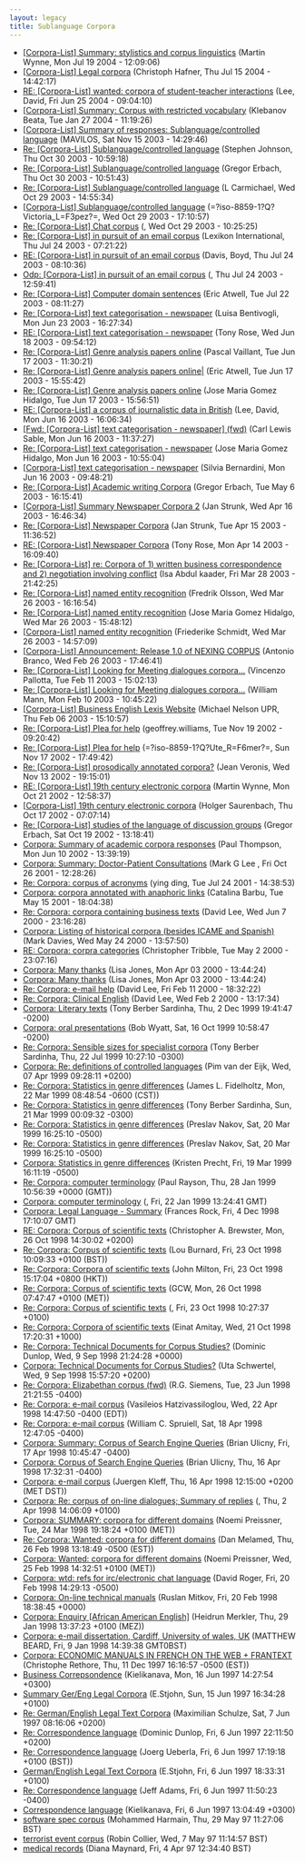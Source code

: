```yaml
---
layout: legacy
title: Sublanguage Corpora
---
```

* [[Corpora-List] Summary: stylistics and corpus linguistics](http://nora.hd.uib.no/corpora/2004-2/0174.html) (Martin Wynne, Mon Jul 19 2004 - 12:09:06)
* [[Corpora-List] Legal corpora](http://nora.hd.uib.no/corpora/2004-2/0168.html) (Christoph Hafner, Thu Jul 15 2004 - 14:42:17)
* [RE: [Corpora-List] wanted: corpora of student-teacher interactions](http://nora.hd.uib.no/corpora/2004-2/0121.html) (Lee, David, Fri Jun 25 2004 - 09:04:10)
* [[Corpora-List] Summary: Corpus with restricted vocabulary](http://nora.hd.uib.no/corpora/2004-1/0086.html) (Klebanov Beata, Tue Jan 27 2004 - 11:19:26)
* [[Corpora-List] Summary of responses: Sublanguage/controlled language](http://nora.hd.uib.no/corpora/2003-2/0212.html) (MAVILOS, Sat Nov 15 2003 - 14:29:46)
* [Re: [Corpora-List] Sublanguage/controlled language](http://nora.hd.uib.no/corpora/2003-2/0157.html) (Stephen Johnson, Thu Oct 30 2003 - 10:59:18)
* [Re: [Corpora-List] Sublanguage/controlled language](http://nora.hd.uib.no/corpora/2003-2/0150.html) (Gregor Erbach, Thu Oct 30 2003 - 10:51:43)
* [Re: [Corpora-List] Sublanguage/controlled language](http://nora.hd.uib.no/corpora/2003-2/0148.html) (L Carmichael, Wed Oct 29 2003 - 14:55:34)
* [[Corpora-List] Sublanguage/controlled language](http://nora.hd.uib.no/corpora/2003-2/0147.html) (=?iso-8859-1?Q?Victoria_L=F3pez?=, Wed Oct 29 2003 - 17:10:57)
* [Re: [Corpora-List] Chat corpus](http://nora.hd.uib.no/corpora/2003-2/0143.html) (, Wed Oct 29 2003 - 10:25:25)
* [Re: [Corpora-List] in pursuit of an email corpus](http://nora.hd.uib.no/corpora/2003-1/0717.html) (Lexikon International, Thu Jul 24 2003 - 07:21:22)
* [RE: [Corpora-List] in pursuit of an email corpus](http://nora.hd.uib.no/corpora/2003-1/0716.html) (Davis, Boyd, Thu Jul 24 2003 - 08:10:36)
* [Odp: [Corpora-List] in pursuit of an email corpus](http://nora.hd.uib.no/corpora/2003-1/0711.html) (, Thu Jul 24 2003 - 12:59:41)
* [Re: [Corpora-List] Computer domain sentences](http://nora.hd.uib.no/corpora/2003-1/0700.html) (Eric Atwell, Tue Jul 22 2003 - 08:11:27)
* [Re: [Corpora-List] text categorisation - newspaper](http://nora.hd.uib.no/corpora/2003-1/0611.html) (Luisa Bentivogli, Mon Jun 23 2003 - 16:27:34)
* [RE: [Corpora-List] text categorisation - newspaper](http://nora.hd.uib.no/corpora/2003-1/0583.html) (Tony Rose, Wed Jun 18 2003 - 09:54:12)
* [Re: [Corpora-List] Genre analysis papers online](http://nora.hd.uib.no/corpora/2003-1/0573.html) (Pascal Vaillant, Tue Jun 17 2003 - 11:30:21)
* [Re: [Corpora-List] Genre analysis papers online|](http://nora.hd.uib.no/corpora/2003-1/0569.html) (Eric Atwell, Tue Jun 17 2003 - 15:55:42)
* [Re: [Corpora-List] Genre analysis papers online](http://nora.hd.uib.no/corpora/2003-1/0563.html) (Jose Maria Gomez Hidalgo, Tue Jun 17 2003 - 15:56:51)
* [RE: [Corpora-List] a corpus of journalistic data in British](http://nora.hd.uib.no/corpora/2003-1/0556.html) (Lee, David, Mon Jun 16 2003 - 16:06:34)
* [[Fwd: [Corpora-List] text categorisation - newspaper] (fwd)](http://nora.hd.uib.no/corpora/2003-1/0551.html) (Carl Lewis Sable, Mon Jun 16 2003 - 11:37:27)
* [Re: [Corpora-List] text categorisation - newspaper](http://nora.hd.uib.no/corpora/2003-1/0549.html) (Jose Maria Gomez Hidalgo, Mon Jun 16 2003 - 10:55:04)
* [[Corpora-List] text categorisation - newspaper](http://nora.hd.uib.no/corpora/2003-1/0548.html) (Silvia Bernardini, Mon Jun 16 2003 - 09:48:21)
* [Re: [Corpora-List] Academic writing Corpora](http://nora.hd.uib.no/corpora/2003-1/0384.html) (Gregor Erbach, Tue May 6 2003 - 16:15:41)
* [[Corpora-List] Summary Newspaper Corpora 2](http://nora.hd.uib.no/corpora/2003-1/0320.html) (Jan Strunk, Wed Apr 16 2003 - 16:46:34)
* [Re: [Corpora-List] Newspaper Corpora](http://nora.hd.uib.no/corpora/2003-1/0313.html) (Jan Strunk, Tue Apr 15 2003 - 11:36:52)
* [RE: [Corpora-List] Newspaper Corpora](http://nora.hd.uib.no/corpora/2003-1/0309.html) (Tony Rose, Mon Apr 14 2003 - 16:09:40)
* [Re: [Corpora-List] re: Corpora of 1) written business correspondence and 2) negotiation involving conflict](http://nora.hd.uib.no/corpora/2003-1/0279.html) (Isa Abdul kaader, Fri Mar 28 2003 - 21:42:25)
* [Re: [Corpora-List] named entity recognition](http://nora.hd.uib.no/corpora/2003-1/0259.html) (Fredrik Olsson, Wed Mar 26 2003 - 16:16:54)
* [Re: [Corpora-List] named entity recognition](http://nora.hd.uib.no/corpora/2003-1/0258.html) (Jose Maria Gomez Hidalgo, Wed Mar 26 2003 - 15:48:12)
* [[Corpora-List] named entity recognition](http://nora.hd.uib.no/corpora/2003-1/0257.html) (Friederike Schmidt, Wed Mar 26 2003 - 14:57:09)
* [[Corpora-List] Announcement: Release 1.0 of NEXING CORPUS](http://nora.hd.uib.no/corpora/2003-1/0170.html) (Antonio Branco, Wed Feb 26 2003 - 17:46:41)
* [Re: [Corpora-List] Looking for Meeting dialogues corpora...](http://nora.hd.uib.no/corpora/2003-1/0107.html) (Vincenzo Pallotta, Tue Feb 11 2003 - 15:02:13)
* [Re: [Corpora-List] Looking for Meeting dialogues corpora...](http://nora.hd.uib.no/corpora/2003-1/0097.html) (William Mann, Mon Feb 10 2003 - 10:45:22)
* [[Corpora-List] Business English Lexis Website](http://nora.hd.uib.no/corpora/2003-1/0088.html) (Michael Nelson UPR, Thu Feb 06 2003 - 15:10:57)
* [Re: [Corpora-List] Plea for help](http://nora.hd.uib.no/corpora/2002-4/0156.html) (geoffrey.williams, Tue Nov 19 2002 - 09:20:42)
* [Re: [Corpora-List] Plea for help](http://nora.hd.uib.no/corpora/2002-4/0152.html) (=?iso-8859-1?Q?Ute_R=F6mer?=, Sun Nov 17 2002 - 17:49:42)
* [Re: [Corpora-List] prosodically annotated corpora?](http://nora.hd.uib.no/corpora/2002-4/0143.html) (Jean Veronis, Wed Nov 13 2002 - 19:15:01)
* [RE: [Corpora-List] 19th century electronic corpora](http://nora.hd.uib.no/corpora/2002-4/0068.html) (Martin Wynne, Mon Oct 21 2002 - 12:58:37)
* [[Corpora-List] 19th century electronic corpora](http://nora.hd.uib.no/corpora/2002-4/0065.html) (Holger Saurenbach, Thu Oct 17 2002 - 07:07:14)
* [Re: [Corpora-List] studies of the language of discussion groups](http://nora.hd.uib.no/corpora/2002-4/0064.html) (Gregor Erbach, Sat Oct 19 2002 - 13:18:41)
* [Corpora: Summary of academic corpora responses](http://nora.hd.uib.no/corpora/2002-2/0253.html) (Paul Thompson, Mon Jun 10 2002 - 13:39:19)
* [Corpora: Summary: Doctor-Patient Consultations](http://nora.hd.uib.no/corpora/2001-4/0049.html) (Mark G Lee , Fri Oct 26 2001 - 12:28:26)
* [Re: Corpora: corpus of acronyms](http://nora.hd.uib.no/corpora/2001-3/0036.html) (ying ding, Tue Jul 24 2001 - 14:38:53)
* [Corpora: corpora annotated with anaphoric links](http://nora.hd.uib.no/corpora/2001-2/0114.html) (Catalina Barbu, Tue May 15 2001 - 18:04:38)
* [Re: Corpora: corpora containing business texts](http://nora.hd.uib.no/corpora/2000-2/0250.html) (David Lee, Wed Jun 7 2000 - 23:16:28)
* [Corpora: Listing of historical corpora (besides ICAME and Spanish)](http://nora.hd.uib.no/corpora/2000-2/0203.html) (Mark Davies, Wed May 24 2000 - 13:57:50)
* [RE: Corpora: corpra categories](http://nora.hd.uib.no/corpora/2000-2/0089.html) (Christopher Tribble, Tue May 2 2000 - 23:07:16)
* [Corpora: Many thanks](http://nora.hd.uib.no/corpora/2000-2/0000.html) (Lisa Jones, Mon Apr 03 2000 - 13:44:24)
* [Corpora: Many thanks](http://nora.hd.uib.no/corpora/2000-1/0381.html) (Lisa Jones, Mon Apr 03 2000 - 13:44:24)
* [Re: Corpora: e-mail help](http://nora.hd.uib.no/corpora/2000-1/0150.html) (David Lee, Fri Feb 11 2000 - 18:32:22)
* [Re: Corpora: Clinical English](http://nora.hd.uib.no/corpora/2000-1/0104.html) (David Lee, Wed Feb 2 2000 - 13:17:34)
* [Corpora: Literary texts](http://nora.hd.uib.no/corpora/1999-4/0106.html) (Tony Berber Sardinha, Thu, 2 Dec 1999 19:41:47 -0200)
* [Corpora: oral presentations](http://nora.hd.uib.no/corpora/1999-3/0400.html) (Bob Wyatt, Sat, 16 Oct 1999 10:58:47 -0200)
* [Re: Corpora: Sensible sizes for specialist corpora](http://nora.hd.uib.no/corpora/1999-3/0192.html) (Tony Berber Sardinha, Thu, 22 Jul 1999 10:27:10 -0300)
* [Corpora: Re: definitions of controlled languages](http://nora.hd.uib.no/corpora/1999-2/0222.html) (Pim van der Eijk, Wed, 07 Apr 1999 09:28:11 +0200)
* [Re: Corpora: Statistics in genre differences](http://nora.hd.uib.no/corpora/1999-2/0154.html) (James L. Fidelholtz, Mon, 22 Mar 1999 08:48:54 -0600 (CST))
* [Re: Corpora: Statistics in genre differences](http://nora.hd.uib.no/corpora/1999-2/0150.html) (Tony Berber Sardinha, Sun, 21 Mar 1999 00:09:32 -0300)
* [Re: Corpora: Statistics in genre differences](http://nora.hd.uib.no/corpora/1999-2/0149.html) (Preslav Nakov, Sat, 20 Mar 1999 16:25:10 -0500)
* [Re: Corpora: Statistics in genre differences](http://nora.hd.uib.no/corpora/1999-2/0149.html) (Preslav Nakov, Sat, 20 Mar 1999 16:25:10 -0500)
* [Corpora: Statistics in genre differences](http://nora.hd.uib.no/corpora/1999-2/0147.html) (Kristen Precht, Fri, 19 Mar 1999 16:11:19 -0500)
* [Re: Corpora: computer terminology](http://nora.hd.uib.no/corpora/1999-1/0025.html) (Paul Rayson, Thu, 28 Jan 1999 10:56:39 +0000 (GMT))
* [Corpora: computer terminology](http://nora.hd.uib.no/corpora/1999-1/0011.html) (, Fri, 22 Jan 1999 13:24:41 GMT)
* [Corpora: Legal Language - Summary](http://nora.hd.uib.no/corpora/1998-4/0160.html) (Frances Rock, Fri, 4 Dec 1998 17:10:07 GMT)
* [RE: Corpora: Corpus of scientific texts](http://nora.hd.uib.no/corpora/1998-4/0069.html) (Christopher A. Brewster, Mon, 26 Oct 1998 14:30:02 +0200)
* [Re: Corpora: Corpus of scientific texts](http://nora.hd.uib.no/corpora/1998-4/0065.html) (Lou Burnard, Fri, 23 Oct 1998 10:09:33 +0100 (BST))
* [Re: Corpora: Corpora of scientific texts](http://nora.hd.uib.no/corpora/1998-4/0064.html) (John Milton, 	Fri, 23 Oct 1998 15:17:04 +0800 (HKT))
* [Re: Corpora: Corpus of scientific texts](http://nora.hd.uib.no/corpora/1998-4/0061.html) (GCW, Mon, 26 Oct 1998 07:47:47 +0100 (MET))
* [Re: Corpora: Corpus of scientific texts](http://nora.hd.uib.no/corpora/1998-4/0060.html) (, Fri, 23 Oct 1998 10:27:37 +0100)
* [Re: Corpora: Corpora of scientific texts](http://nora.hd.uib.no/corpora/1998-4/0045.html) (Einat Amitay, Wed, 21 Oct 1998 17:20:31 +1000)
* [Re: Corpora: Technical Documents for Corpus Studies?](http://nora.hd.uib.no/corpora/1998-3/0146.html) (Dominic Dunlop, Wed, 9 Sep 1998 21:24:28 +0000)
* [Corpora: Technical Documents for Corpus Studies?](http://nora.hd.uib.no/corpora/1998-3/0144.html) (Uta Schwertel, Wed, 9 Sep 1998 15:57:20 +0200)
* [Re: Corpora: Elizabethan corpus (fwd)](http://nora.hd.uib.no/corpora/1998-2/0157.html) (R.G. Siemens, Tue, 23 Jun 1998 21:21:55 -0400)
* [Re: Corpora: e-mail corpus](http://nora.hd.uib.no/corpora/1998-2/0050.html) (Vasileios Hatzivassiloglou, Wed, 22 Apr 1998 14:47:50 -0400 (EDT))
* [Re: Corpora: e-mail corpus](http://nora.hd.uib.no/corpora/1998-2/0042.html) (William C. Spruiell, Sat, 18 Apr 1998 12:47:05 -0400)
* [Corpora: Summary: Corpus of Search Engine Queries](http://nora.hd.uib.no/corpora/1998-2/0033.html) (Brian Ulicny, Fri, 17 Apr 1998 10:45:47 -0400)
* [Corpora: Corpus of Search Engine Queries](http://nora.hd.uib.no/corpora/1998-2/0028.html) (Brian Ulicny, Thu, 16 Apr 1998 17:32:31 -0400)
* [Corpora: e-mail corpus](http://nora.hd.uib.no/corpora/1998-2/0026.html) (Juergen Kleff, Thu, 16 Apr 1998 12:15:00 +0200 (MET DST))
* [Corpora: Re: corpus of on-line dialogues; Summary of replies](http://nora.hd.uib.no/corpora/1998-1/0242.html) (, Thu, 2 Apr 1998 14:06:09 +0100)
* [Corpora: SUMMARY: corpora for different domains](http://nora.hd.uib.no/corpora/1998-1/0218.html) (Noemi Preissner, Tue, 24 Mar 1998 19:18:24 +0100 (MET))
* [Re: Corpora: Wanted: corpora for different domains](http://nora.hd.uib.no/corpora/1998-1/0169.html) (Dan Melamed, Thu, 26 Feb 1998 13:18:49 -0500 (EST))
* [Corpora: Wanted: corpora for different domains](http://nora.hd.uib.no/corpora/1998-1/0163.html) (Noemi Preissner, Wed, 25 Feb 1998 14:32:51 +0100 (MET))
* [Corpora: wtd: refs for irc/electronic chat language](http://nora.hd.uib.no/corpora/1998-1/0140.html) (David Roger, Fri, 20 Feb 1998 14:29:13 -0500)
* [Corpora: On-line technical manuals](http://nora.hd.uib.no/corpora/1998-1/0139.html) (Ruslan Mitkov, Fri, 20 Feb 1998 18:38:45 +0000)
* [Corpora: Enquiry [African American English]](http://nora.hd.uib.no/corpora/1998-1/0059.html) (Heidrun Merkler, Thu, 29 Jan 1998 13:37:23 +0100 (MEZ))
* [Corpora: e-mail dissertation, Cardiff, University of wales, UK](http://nora.hd.uib.no/corpora/1998-1/0015.html) (MATTHEW BEARD, Fri, 9 Jan 1998 14:39:38 GMT0BST)
* [Corpora: ECONOMIC MANUALS IN FRENCH ON THE WEB + FRANTEXT](http://nora.hd.uib.no/corpora/1997-3/0191.html) (Christophe Rethore, Thu, 11 Dec 1997 16:16:57 -0500 (EST))
* [Business Correpsondence](http://nora.hd.uib.no/corpora/1997-2/0070.html) (Kielikanava, Mon, 16 Jun 1997 14:27:54 +0300)
* [Summary Ger/Eng Legal Corpora](http://nora.hd.uib.no/corpora/1997-2/0068.html) (E.Stjohn, Sun, 15 Jun 1997 16:34:28 +0100)
* [Re: German/English Legal Text Corpora](http://nora.hd.uib.no/corpora/1997-2/0053.html) (Maximilian Schulze, Sat, 7 Jun 1997 08:16:06 +0200)
* [Re: Correspondence language](http://nora.hd.uib.no/corpora/1997-2/0052.html) (Dominic Dunlop, Fri, 6 Jun 1997 22:11:50 +0200)
* [Re: Correspondence language](http://nora.hd.uib.no/corpora/1997-2/0051.html) (Joerg Ueberla, Fri, 6 Jun 1997 17:19:18 +0100 (BST))
* [German/English Legal Text Corpora](http://nora.hd.uib.no/corpora/1997-2/0050.html) (E.Stjohn, Fri, 6 Jun 1997 18:33:31 +0100)
* [Re: Correspondence language](http://nora.hd.uib.no/corpora/1997-2/0049.html) (Jeff Adams, Fri, 6 Jun 1997 11:50:23 -0400)
* [Correspondence language](http://nora.hd.uib.no/corpora/1997-2/0046.html) (Kielikanava, Fri, 6 Jun 1997 13:04:49 +0300)
* [software spec corpus](http://nora.hd.uib.no/corpora/1997-2/0033.html) (Mohammed Harmain, Thu, 29 May 97 11:27:06 BST)
* [terrorist event corpus](http://nora.hd.uib.no/corpora/1997-1/0254.html) (Robin Collier, Wed, 7 May 97 11:14:57 BST)
* [medical records](http://nora.hd.uib.no/corpora/1997-1/0187.html) (Diana Maynard, Fri, 4 Apr 97 12:34:40 BST)
